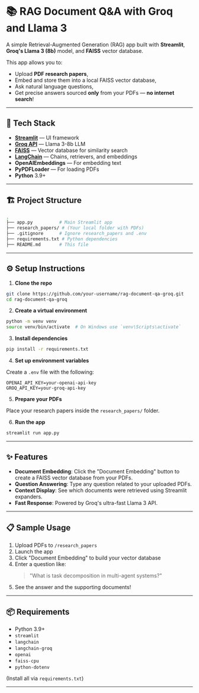 # 📚 RAG Document Q&A with Groq and Llama 3

A simple Retrieval-Augmented Generation (RAG) app built with **Streamlit**, **Groq's Llama 3 (8b)** model, and **FAISS** vector database.

This app allows you to:

- Upload **PDF research papers**,
- Embed and store them into a local FAISS vector database,
- Ask natural language questions,
- Get precise answers sourced **only** from your PDFs — **no internet search**!

---

## 🚀 Tech Stack

- **[Streamlit](https://streamlit.io/)** — UI framework
- **[Groq API](https://groq.com/)** — Llama 3-8b LLM
- **[FAISS](https://github.com/facebookresearch/faiss)** — Vector database for similarity search
- **[LangChain](https://www.langchain.dev/)** — Chains, retrievers, and embeddings
- **OpenAIEmbeddings** — For embedding text
- **PyPDFLoader** — For loading PDFs
- **Python** 3.9+

---

## 🏗️ Project Structure

```bash
.
├── app.py          # Main Streamlit app
├── research_papers/ # (Your local folder with PDFs)
├── .gitignore      # Ignore research_papers and .env
├── requirements.txt # Python dependencies
├── README.md       # This file
```

---

## ⚙️ Setup Instructions

1. **Clone the repo**

```bash
git clone https://github.com/your-username/rag-document-qa-groq.git
cd rag-document-qa-groq
```

2. **Create a virtual environment**

```bash
python -m venv venv
source venv/bin/activate  # On Windows use `venv\Scripts\activate`
```

3. **Install dependencies**

```bash
pip install -r requirements.txt
```

4. **Set up environment variables**

Create a `.env` file with the following:

```env
OPENAI_API_KEY=your-openai-api-key
GROQ_API_KEY=your-groq-api-key
```

5. **Prepare your PDFs**

Place your research papers inside the `research_papers/` folder.

6. **Run the app**

```bash
streamlit run app.py
```

---

## ✨ Features

- **Document Embedding**: Click the "Document Embedding" button to create a FAISS vector database from your PDFs.
- **Question Answering**: Type any question related to your uploaded PDFs.
- **Context Display**: See which documents were retrieved using Streamlit expanders.
- **Fast Response**: Powered by Groq's ultra-fast Llama 3 API.

---

## 📋 Sample Usage

1. Upload PDFs to `/research_papers`
2. Launch the app
3. Click "Document Embedding" to build your vector database
4. Enter a question like:
   > "What is task decomposition in multi-agent systems?"
5. See the answer and the supporting documents!

---

## 📦 Requirements

- Python 3.9+
- `streamlit`
- `langchain`
- `langchain-groq`
- `openai`
- `faiss-cpu`
- `python-dotenv`

(Install all via `requirements.txt`)

---
